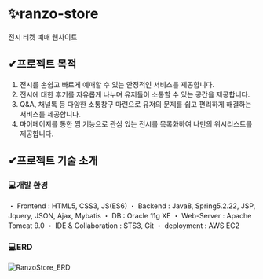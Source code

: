 # ✨ranzo-store

전시 티켓 예매 웹사이트
  
  
  
## ✔프로젝트 목적
  
1. 전시를 손쉽고 빠르게 예매할 수 있는 안정적인 서비스를 제공합니다.
2. 전시에 대한 후기를 자유롭게 나누며 유저들이 소통할 수 있는 공간을 제공합니다.
3. Q&A, 채널톡 등 다양한 소통창구 마련으로 유저의 문제를 쉽고 편리하게 해결하는 서비스를 제공합니다.
4. 마이페이지를 통한 찜 기능으로 관심 있는 전시를 목록화하여 나만의 위시리스트를 제공합니다.
  
  
  
## ✔프로젝트 기술 소개

### 💻개발 환경

・ Frontend : HTML5, CSS3, JS(ES6)
・ Backend : Java8, Spring5.2.22, JSP, Jquery, JSON, Ajax, Mybatis
・ DB : Oracle 11g XE
・ Web-Server : Apache Tomcat 9.0
・ IDE & Collaboration : STS3, Git
・ deployment : AWS EC2

### 💻ERD

![RanzoStore_ERD](https://user-images.githubusercontent.com/106068296/202441935-6b1f612e-2136-4d97-8d89-2c4582560fc7.png)

